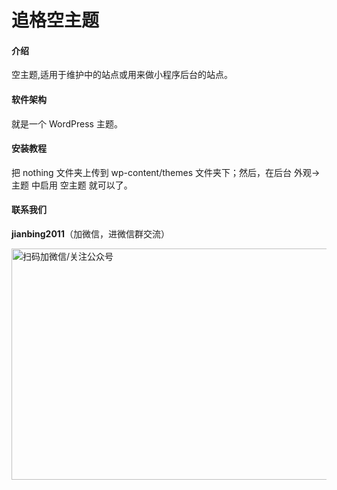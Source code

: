 # 追格空主题

#### 介绍
空主题,适用于维护中的站点或用来做小程序后台的站点。

#### 软件架构
就是一个 WordPress 主题。


#### 安装教程

把 nothing 文件夹上传到 wp-content/themes 文件夹下；然后，在后台 外观->主题 中启用 空主题 就可以了。


#### 联系我们

**jianbing2011**（加微信，进微信群交流）

<img src="https://www.zhuige.com/ad/qrcode.png" alt="扫码加微信/关注公众号" width="600" height="370" />
